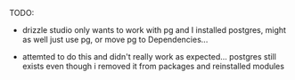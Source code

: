 TODO:

- drizzle studio only wants to work with pg and I installed postgres, might as well just use pg, or move pg to Dependencies...

- attemted to do this and didn't really work as expected... postgres still exists even though i removed it from packages and reinstalled modules
